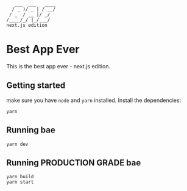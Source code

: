```
   ___  ___   ____
  / _ )/ _ | / __/
 / _  / __ |/ _/
/____/_/ |_/___/
next.js edition
```

# Best App Ever

This is the best app ever - next.js edition.

## Getting started

make sure you have `node` and `yarn` installed. Install the dependencies:

```
yarn
```

## Running bae

```
yarn dev
```

## Running PRODUCTION GRADE bae

```
yarn build
yarn start
```
